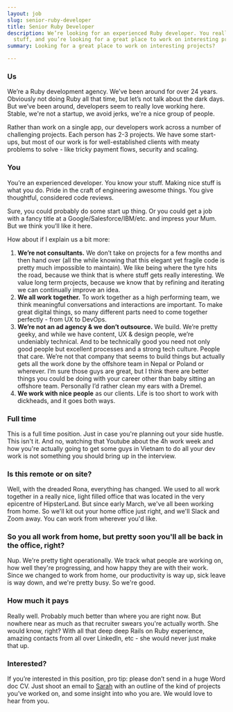```yaml
---
layout: job
slug: senior-ruby-developer
title: Senior Ruby Developer
description: We’re looking for an experienced Ruby developer. You really know your
  stuff, and you’re looking for a great place to work on interesting projects.
summary: Looking for a great place to work on interesting projects?

---
```

### Us

We’re a Ruby development agency. We’ve been around for over 24 years. Obviously not doing Ruby all that time, but let’s not talk about the dark days. But we’ve been around, developers seem to really love working here. Stable, we're not a startup, we avoid jerks, we're a nice group of people.

Rather than work on a single app, our developers work across a number of challenging projects. Each person has 2-3 projects. We have some start-ups, but most of our work is for well-established clients with meaty problems to solve - like tricky payment flows, security and scaling.

### You

You’re an experienced developer. You know your stuff. Making nice stuff is what you do. Pride in the craft of engineering awesome things. You give thoughtful, considered code reviews.

Sure, you could probably do some start up thing. Or you could get a job with a fancy title at a Google/Salesforce/IBM/etc. and impress your Mum. But we think you’ll like it here.

How about if I explain us a bit more:

1. **We’re not consultants.** We don’t take on projects for a few months and then hand over (all the while knowing that this elegant yet fragile code is pretty much impossible to maintain). We like being where the tyre hits the road, because we think that is where stuff gets really interesting. We value long term projects, because we know that by refining and iterating we can continually improve an idea.
2. **We all work together.** To work together as a high performing team, we think meaningful conversations and interactions are important. To make great digital things, so many different parts need to come together perfectly - from UX to DevOps.
3. **We’re not an ad agency & we don’t outsource.** We build. We’re pretty geeky, and while we have content, UX & design people, we’re undeniably technical. And to be technically good you need not only good people but excellent processes and a strong tech culture. People that care. We’re not that company that seems to build things but actually gets all the work done by the offshore team in Nepal or Poland or wherever. I’m sure those guys are great, but I think there are better things you could be doing with your career other than baby sitting an offshore team. Personally I’d rather clean my ears with a Dremel.
4. **We work with nice people** as our clients. Life is too short to work with dickheads, and it goes both ways. 

### Full time

This is a full time position. Just in case you're planning out your side hustle. This isn't it. And no, watching that Youtube about the 4h work week and how you're actually going to get some guys in Vietnam to do all your dev work is not something you should bring up in the interview.

### Is this remote or on site?

Well, with the dreaded Rona, everything has changed. We used to all work together in a really nice, light filled office that was located in the very epicentre of HipsterLand. But since early March, we've all been working from home. So we'll kit out your home office just right, and we'll Slack and Zoom away. You can work from wherever you'd like.

### So you all work from home, but pretty soon you'll all be back in the office, right?

Nup. We're pretty tight operationally. We track what people are working on, how well they're progressing, and how happy they are with their work. Since we changed to work from home, our productivity is way up, sick leave is way down, and we're pretty busy. So we're good.

### How much it pays

Really well. Probably much better than where you are right now. But nowhere near as much as that recruiter swears you're actually worth. She would know, right? With all that deep deep Rails on Ruby experience, amazing contacts from all over LinkedIn, etc - she would never just make that up.

### Interested?

If you’re interested in this position, pro tip: please don’t send in a huge Word doc CV. Just shoot an email to [Sarah](mailto:jobs@redant.com.au) with an outline of the kind of projects you’ve worked on, and some insight into who you are. We would love to hear from you.